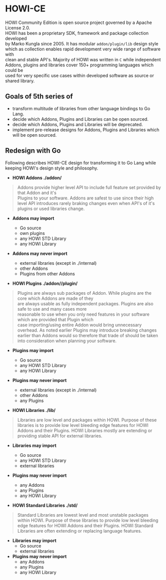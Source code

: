 # HOWI-CE

HOWI Community Edition is open source project governed by a Apache License 2.0.  
HOWI has been a proprietary SDK, framework and package collection developed  
by Marko Kungla since 2005. It has modular `addon/plugin/lib` design style  
which as collection enables rapid development very wide range of software with  
clean and stable API's. Majority of HOWI was written in `C` while independent  
Addons, plugins and libraries cover 150+ programming languages which could be  
used for very specific use cases within developed software as source or shared library.  

## Goals of 5th series of 

- transform multitude of libraries from other language bindings to Go Lang.
- decide which Addons, Plugins and Libraries can be open sourced.
- decide which Addons, Plugins and Libraries will be deprecated.
- implement pre-release designs for Addons, Plugins and Libraries which will be open sourced.

## Redesign with Go
Following describes HOWI-CE design for transforming it to Go Lang while keeping
HOWI's design style and philosophy.

- **HOWI Addons ./addon/<addon-name>**  
> Addons provide higher level API to include full feature set provided by that Addon and it's  
> Plugins to your software. Addons are safest to use since their high level API introduces rarely
> braking changes even when API's of it's plugins or used libraries change. 

  - **Addons may import**
    - Go source
    - own plugins
    - any HOWI STD Library
    - any HOWI Library
  - **Addons may never import**  
    - external libraries (except in ./internal)
    - other Addons
    - Plugins from other Addons

- **HOWI Plugins ./addon/<addon-name>/plugin/<plugin-name>**  
> Plugins are always sub packages of Addon. While plugins are the core which Addons are made of they  
> are always usable as fully independent packages. Plugins are also safe to use and many cases more  
> reasonable to use when you only need features in your software which are provided that Plugin which  
> case importing/using entire Addon would bring unnecessary overhead. As noted earlier Plugins may
> introduce breaking changes earlier than Addons would so therefore that trade of should be taken  
> into consideration when planning your software.   

  - **Plugins may import**
    - Go source
    - any HOWI STD Library
    - any HOWI Library
  - **Plugins may never import**
    - external libraries (except in ./internal)
    - other Addons
    - any Plugins

- **HOWI Libraries ./lib/<library-name>**  
> Libraries are low level and packages within HOWI. Purpose of these libraries is 
> to provide low level bleeding edge features for HOWI Addons and their Plugins. 
> HOWI Libraries mostly are extending or providing stable API for external libraries.

  - **Libraries may import**
    - Go source
    - any HOWI STD Library
    - external libraries
  - **Plugins may never import**
    - any Addons
    - any Plugins
    - any HOWI Library

- **HOWI Standard Libraries ./std/<library-name>**  
> Standard Libraries are lowest level and most unstable packages within HOWI. Purpose of these 
> libraries to provide low level bleeding edge features for HOWI Addons and their Plugins. 
> HOWI Standard Libraries are often extending or replacing language features.

  - **Libraries may import**
    - Go source
    - external libraries
  - **Plugins may never import**
    - any Addons
    - any Plugins
    - any HOWI Library
